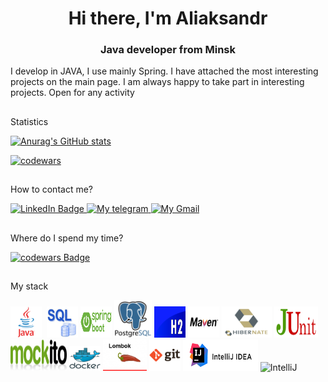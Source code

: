 <h1 align="center">Hi there, I'm Aliaksandr</a> 
<h3 align="center">Java developer from Minsk</h3>



  <h align="center">I develop in JAVA, I use mainly Spring. I have attached the most interesting projects on the main page. I am always happy to take part in interesting projects. Open for any activity</h>
  
  ##
  
 Statistics

[![Anurag's GitHub stats](https://github-readme-stats.vercel.app/api?username=ushniihk)](https://github.com/ushniihk/github-readme-stats)

[![codewars](https://www.codewars.com/users/ushniihk/badges/large)](https://www.codewars.com/users/ushniihk) 


##


How to contact me?
<div id="badges">
  <a href="https://www.linkedin.com/in/aleksandr-borisevich/">
    <img src="https://img.shields.io/badge/LinkedIn-blue?logo=linkedin&logoColor=white" alt="LinkedIn Badge"/>
  </a>
  <a href="https://t.me/ushniihk">
    <img src="https://img.shields.io/badge/-telegram-red?color=white&logo=telegram&logoColor=black" alt="My telegram"/>
</a>
<a href="mailto:ushniihk@yandex.ru">
    <img src="https://img.shields.io/badge/-Gmail-red?color=white&logo=Gmail&logoColor=red" alt="My Gmail"/>
</a>
  </div>
   
   ##
   
   
  Where do I spend my time?
  <div id="badges">
  <a href="https://www.codewars.com/users/ushniihk">
    <img src="https://img.shields.io/badge/codewars-red?style=for-the-badge&logo=codewars&logoColor=white" alt="codewars Badge"/>
  </a>
</div>

##

My stack
<div>
  <img src="https://github.com/devicons/devicon/blob/master/icons/java/java-original-wordmark.svg" title="Java" alt="Java" width="50" height="50"/>&nbsp;
  <img src="https://github.com/gorden73/gorden73/blob/main/SQL_icon.jpg" title="SQL" alt="SQL" width="50" height="50"/>
  <img src="https://github.com/gorden73/gorden73/blob/main/Spring_boot_icon.jpeg" title="Spring Boot" alt="Spring Boot" width="50" height="50"/>
  <img src="https://github.com/devicons/devicon/blob/master/icons/postgresql/postgresql-original-wordmark.svg?raw=true" title="PostgreSQL" alt="PostgreSQL" width="60" height="60"/>
  <img src="https://github.com/gorden73/gorden73/blob/main/H2_database_logo.png" title="H2" alt="H2" width="50" height="50"/>
  <img src="https://github.com/gorden73/gorden73/blob/main/Maven_logo.png" title="Maven" alt="Maven" width="50" height="50"/>
  <img src="https://github.com/gorden73/gorden73/blob/main/Hibernate_logo.gif" title="Hibernate" alt="Hibernate" width="80" height="50"/>
  <img src="https://github.com/gorden73/gorden73/blob/main/JUnit_logo.png" title="JUnit" alt="JUnit" width="70" height="50"/>
  <img src="https://github.com/gorden73/gorden73/blob/main/Mockito_Logo.png" title="Mockito" alt="Mockito" width="90" height="50"/>
  <img src="https://github.com/devicons/devicon/blob/master/icons/docker/docker-original-wordmark.svg?raw=true" title="Docker" alt="Docker" width="50" height="40"/>
  <img src="https://github.com/gorden73/gorden73/blob/main/Lombok_logo.png" title="Lombok" alt="Lombok" width="70" height="50"/>
  <img src="https://github.com/devicons/devicon/blob/master/icons/git/git-original-wordmark.svg?raw=true" title="Git" alt="Git" width="50" height="50"/>
  <img src="https://github.com/gorden73/gorden73/blob/main/IntelliJ_IDEA_logo.png" title="IntelliJ" alt="IntelliJ" width="120" height="50"/>
    <img src="https://steemitimages.com/p/4PYjjVwJ1UdtHENJWHxGHF3yWWpTyUsYFt9JmikQYbzmcjqJL1UdB1z4kx3zeT73MDNztTDLqLhpzjnCMRD1LaghqPbwZZjQnjXMtBeTgsx?format=match&mode=fit&width=1280" title="IntelliJ" alt="IntelliJ" width="150" height="80"/>

</div>

</div>
